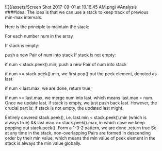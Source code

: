 ![](/assets/Screen Shot 2017-09-01 at 10.16.45 AM.png)
#Analysis
####Idea:
The idea is that we can use a stack to keep track of previous min-max intervals.

Here is the principle to maintain the stack:

For each number num in the array

If stack is empty:

push a new Pair of num into stack
If stack is not empty:

if num < stack.peek().min, push a new Pair of num into stack

if num >= stack.peek().min, we first pop() out the peek element, denoted as last

if num < last.max, we are done, return true;

if num >= last.max, we merge num into last, which means last.max = num.
Once we update last, if stack is empty, we just push back last.
However, the crucial part is:
If stack is not empty, the updated last might:

Entirely covered stack.peek(), i.e. last.min < stack.peek().min (which is always true) && last.max >= stack.peek().max, in which case we keep popping out stack.peek().
Form a 1-3-2 pattern, we are done ,return true
So at any time in the stack, non-overlapping Pairs are formed in descending order by their min value, which means the min value of peek element in the stack is always the min value globally.